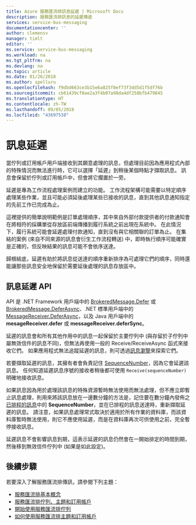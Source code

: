 ```yaml
---
title: Azure 服務匯流排訊息延遲 | Microsoft Docs
description: 服務匯流排訊息的延遲傳遞
services: service-bus-messaging
documentationcenter: ''
author: clemensv
manager: timlt
editor: ''
ms.service: service-bus-messaging
ms.workload: na
ms.tgt_pltfrm: na
ms.devlang: na
ms.topic: article
ms.date: 01/26/2018
ms.author: spelluru
ms.openlocfilehash: f9dbd663ce3b15e6a825f0ef73f3dd5d1f5df76b
ms.sourcegitcommit: cb61439cf0ae2a3f4b07a98da4df258bfb479845
ms.translationtype: HT
ms.contentlocale: zh-TW
ms.lasthandoff: 09/05/2018
ms.locfileid: "43697538"
---
```

# <a name="message-deferral"></a>訊息延遲

當佇列或訂用帳戶用戶端接收到其願意處理的訊息，但處理目前因為應用程式內部的特殊情況而無法進行時，它可以選擇「延遲」到稍後某個時點才擷取訊息。 訊息會保留於佇列或訂用帳戶中，但會將它擱置於一旁。

延遲是專為工作流程處理案例而建立的功能。 工作流程架構可能需要以特定順序處理某些作業，並且可能必須延後處理某些已接收的訊息，直到其他訊息通知指定的先前工作已完成為止。

這裡提供的簡單說明範例是訂單處理順序，其中來自外部付款提供者的付款通知會在將相符的採購單從存放區前端傳播到履行系統之前出現在系統中。 在此情況下，履行系統可能會延遲處理付款通知，直到沒有與它相關聯的訂單為止。 在集結的案例 (來自不同來源的訊息會衍生工作流程轉送) 中，即時執行順序可能確實是正確的，但反映結果的訊息可能不會依序送達。

歸根結底，延遲有助於將訊息從送達的順序重新排序為可處理它們的順序，同時還能讓那些訊息安全地保留於需要延後處理的訊息存放區中。

## <a name="message-deferral-apis"></a>訊息延遲 API

API 是 .NET Framework 用戶端中的 [BrokeredMessage.Defer](/dotnet/api/microsoft.servicebus.messaging.brokeredmessage.defer?view=azureservicebus-4.1.1#Microsoft_ServiceBus_Messaging_BrokeredMessage_Defer) 或 [BrokeredMessage.DeferAsync](/dotnet/api/microsoft.servicebus.messaging.brokeredmessage.deferasync?view=azureservicebus-4.1.1#Microsoft_ServiceBus_Messaging_BrokeredMessage_DeferAsync)、.NET 標準用戶端中的 [MessageReceiver.DeferAsync](/dotnet/api/microsoft.azure.servicebus.core.messagereceiver.deferasync)，以及 Java 用戶端中的 **mesageReceiver.defer** 或 **messageReceiver.deferSync**。 

延遲的訊息會和所有其他作用中的訊息一起保留於主要佇列中 (與存留於子佇列中屬無效信件的訊息不同)，但無法再使用一般的 Receive/ReceiveAsync 函式來接收它們。 如果應用程式無法追蹤延遲的訊息，則可透過[訊息瀏覽](message-browsing.md)來探索它們。

若要擷取延遲的訊息，其擁有者會負責記住 [SequenceNumber](/dotnet/api/microsoft.azure.servicebus.message.systempropertiescollection.sequencenumber#Microsoft_Azure_ServiceBus_Message_SystemPropertiesCollection_SequenceNumber)，因為它會延遲該訊息。 任何知道延遲訊息序號的接收者稍後都可使用 `Receive(sequenceNumber)` 明確地接收訊息。

如果訊息因為用於處理該訊息的特殊資源暫時無法使用而無法處理，但不應立即暫止訊息處理，則用來將該訊息放在一邊數分鐘的方法是，記住要在數分鐘內發佈之[已排程的訊息](message-sequencing.md)中的 **SequenceNumber**，並在已排程的訊息送達時，重新擷取延遲的訊息。 請注意，如果訊息處理常式取決於適用於所有作業的資料庫，而該資料庫暫時無法使用，則它不應使用延遲，而是在資料庫再次可供使用之前，完全暫停接收訊息。

延遲訊息不會影響訊息到期，這表示延遲的訊息仍然會在一開始排定的時間到期，然後移到無效信件佇列中 (如果是如此設定)。

## <a name="next-steps"></a>後續步驟

若要深入了解服務匯流排傳訊，請參閱下列主題：

* [服務匯流排基本概念](service-bus-fundamentals-hybrid-solutions.md)
* [服務匯流排佇列、主題和訂用帳戶](service-bus-queues-topics-subscriptions.md)
* [開始使用服務匯流排佇列](service-bus-dotnet-get-started-with-queues.md)
* [如何使用服務匯流排主題和訂用帳戶](service-bus-dotnet-how-to-use-topics-subscriptions.md)